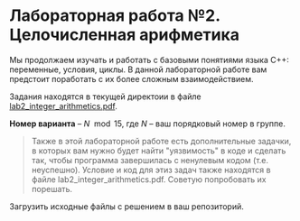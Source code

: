 # Лабораторная работа №2. Целочисленная арифметика

Мы продолжаем изучать и работать с базовыми понятиями языка C++: переменные, условия, циклы. В данной лабораторной работе вам предстоит поработать с их более сложным взаимодействием.

Задания находятся в текущей директоии в файле [lab2_integer_arithmetics.pdf](lab2_integer_arithmetics.pdf). 

**Номер варианта** – $N \mod 15$, где $N$ – ваш порядковый номер в группе.

> Также в этой лабораторной работе есть дополнительные задачки, в которых вам нужно будет найти "уязвимость" в коде и сделать так, чтобы программа завершилась с ненулевым кодом (т.е. неуспешно). Условие и код для этиз задач также находятся в файле lab2_integer_arithmetics.pdf. Советую попробовать их порешать.

Загрузить исходные файлы с решением в ваш репозиторий.